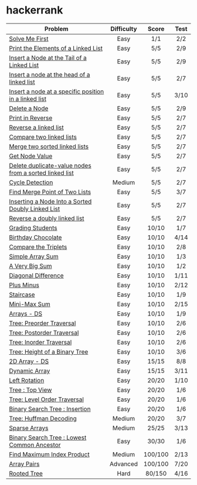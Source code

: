 # hackerrank

| Problem                                                                           | Difficulty    | Score   | Test |
| --------------------------------------------------------------------------------- |:-------------:|:-------:|:----:|
| [Solve Me First](https://www.hackerrank.com/challenges/solve-me-first)            | Easy          | 1/1   | 2/2  |
| [Print the Elements of a Linked List](https://www.hackerrank.com/challenges/print-the-elements-of-a-linked-list)            | Easy          | 5/5     | 2/9  |
| [Insert a Node at the Tail of a Linked List](https://www.hackerrank.com/challenges/insert-a-node-at-the-tail-of-a-linked-list)            | Easy          | 5/5     | 2/9  |
| [Insert a node at the head of a linked list](https://www.hackerrank.com/challenges/insert-a-node-at-the-head-of-a-linked-list)            | Easy          | 5/5     | 2/7  |
| [Insert a node at a specific position in a linked list](https://hackerrank.com/challenges/insert-a-node-at-a-specific-position-in-a-linked-list)            | Easy          | 5/5     | 3/10  |
| [Delete a Node](https://hackerrank.com/challenges/delete-a-node-from-a-linked-list)            | Easy          | 5/5     | 2/9  |
| [Print in Reverse](https://www.hackerrank.com/challenges/print-the-elements-of-a-linked-list-in-reverse)            | Easy          | 5/5     | 2/7  |
| [Reverse a linked list](https://www.hackerrank.com/challenges/reverse-a-linked-list)            | Easy          | 5/5     | 2/7  |
| [Compare two linked lists](https://www.hackerrank.com/challenges/compare-two-linked-lists)            | Easy          | 5/5     | 2/7  |
| [Merge two sorted linked lists](https://www.hackerrank.com/challenges/merge-two-sorted-linked-lists)            | Easy          | 5/5     | 2/7  |
| [Get Node Value](https://www.hackerrank.com/challenges/get-the-value-of-the-node-at-a-specific-position-from-the-tail)            | Easy          | 5/5     | 2/7  |
| [Delete duplicate-value nodes from a sorted linked list](https://www.hackerrank.com/challenges/delete-duplicate-value-nodes-from-a-sorted-linked-list)            | Easy          | 5/5     | 2/7  |
| [Cycle Detection](https://www.hackerrank.com/challenges/detect-whether-a-linked-list-contains-a-cycle)            | Medium          | 5/5     | 2/7  |
| [Find Merge Point of Two Lists](https://www.hackerrank.com/challenges/find-the-merge-point-of-two-joined-linked-lists)            | Easy          | 5/5     | 3/7  |
| [Inserting a Node Into a Sorted Doubly Linked List](https://www.hackerrank.com/challenges/insert-a-node-into-a-sorted-doubly-linked-list)            | Easy          | 5/5     | 2/7  |
| [Reverse a doubly linked list](https://www.hackerrank.com/challenges/reverse-a-doubly-linked-list)            | Easy          | 5/5     | 2/7  |
| [Grading Students](https://www.hackerrank.com/challenges/grading)                 | Easy          | 10/10   | 1/7  |
| [Birthday Chocolate](https://www.hackerrank.com/challenges/the-birthday-bar)      | Easy          | 10/10   | 4/14  |
| [Compare the Triplets](https://www.hackerrank.com/challenges/compare-the-triplets)         | Easy          | 10/10   | 2/8  |
| [Simple Array Sum](https://www.hackerrank.com/challenges/simple-array-sum)        | Easy          | 10/10   | 1/3  |
| [A Very Big Sum](https://www.hackerrank.com/challenges/a-very-big-sum)            | Easy          | 10/10   | 1/2  |
| [Diagonal Difference](https://www.hackerrank.com/challenges/diagonal-difference)  | Easy          | 10/10   | 1/11  |
| [Plus Minus](https://www.hackerrank.com/challenges/plus-minus)                    | Easy          | 10/10   | 2/12 |
| [Staircase](https://www.hackerrank.com/challenges/staircase)                      | Easy          | 10/10   | 1/9  |
| [Mini-Max Sum](https://www.hackerrank.com/challenges/mini-max-sum)                | Easy          | 10/10   | 2/15 |
| [Arrays - DS](https://www.hackerrank.com/challenges/arrays-ds)                    | Easy          | 10/10   | 1/9  |
| [Tree: Preorder Traversal](https://www.hackerrank.com/challenges/tree-preorder-traversal)            | Easy          | 10/10   | 2/6  |
| [Tree: Postorder Traversal](https://www.hackerrank.com/challenges/tree-postorder-traversal)            | Easy          | 10/10   | 2/6  |
| [Tree: Inorder Traversal](https://www.hackerrank.com/challenges/tree-inorder-traversal)            | Easy          | 10/10   | 2/6  |
| [Tree: Height of a Binary Tree](https://www.hackerrank.com/challenges/tree-height-of-a-binary-tree)            | Easy          | 10/10   | 3/6  |
| [2D Array - DS](https://www.hackerrank.com/challenges/2d-array)                   | Easy          | 15/15   | 8/8  |
| [Dynamic Array](https://www.hackerrank.com/challenges/dynamic-array)              | Easy          | 15/15   | 3/11 |
| [Left Rotation](https://www.hackerrank.com/challenges/array-left-rotation)        | Easy          | 20/20   | 1/10 |
| [Tree : Top View](https://www.hackerrank.com/challenges/tree-top-view)            | Easy          | 20/20   | 1/6  |
| [Tree: Level Order Traversal](https://www.hackerrank.com/challenges/tree-level-order-traversal)    | Easy          | 20/20   | 1/6  |
| [Binary Search Tree : Insertion](https://www.hackerrank.com/challenges/binary-search-tree-insertion)    | Easy          | 20/20   | 1/6  |
| [Tree: Huffman Decoding](https://www.hackerrank.com/challenges/tree-huffman-decoding)    | Medium          | 20/20   | 3/7  |
| [Sparse Arrays](https://www.hackerrank.com/challenges/sparse-arrays)              | Medium        | 25/25   | 3/13 |
| [Binary Search Tree : Lowest Common Ancestor](https://www.hackerrank.com/challenges/binary-search-tree-lowest-common-ancestor)    | Easy          | 30/30   | 1/6  |
| [Find Maximum Index Product](https://www.hackerrank.com/challenges/find-maximum-index-product)          | Medium      | 100/100 | 2/13 |
| [Array Pairs](https://www.hackerrank.com/challenges/array-pairs)                  | Advanced      | 100/100 | 7/20 |
| [Rooted Tree](https://www.hackerrank.com/challenges/rooted-tree)                  | Hard          | 80/150  | 4/16 |